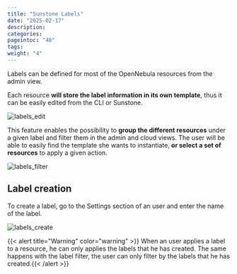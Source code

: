 ```yaml
---
title: "Sunstone Labels"
date: "2025-02-17"
description:
categories:
pageintoc: "48"
tags:
weight: "4"
---
```


<a id="sunstone-labels"></a>

<!--# Sunstone Labels -->

Labels can be defined for most of the OpenNebula resources from the admin view.

Each resource **will store the label information in its own template**, thus it can be easily edited from the CLI or Sunstone.

![labels_edit](/images/sunstone_labels_edit.png)

This feature enables the possibility to **group the different resources** under a given label and filter them in the admin and cloud views. The user will be able to easily find the template she wants to instantiate, **or select a set of resources** to apply a given action.

![labels_filter](/images/sunstone_labels_filter.png)

## Label creation

To create a label, go to the Settings section of an user and enter the name of the label.

![labels_create](/images/sunstone_labels_create.png)

{{< alert title="Warning" color="warning" >}}
When an user applies a label to a resource, he can only applies the labels that he has created. The same happens with the label filter, the user can only filter by the labels that he has created.{{< /alert >}} 
